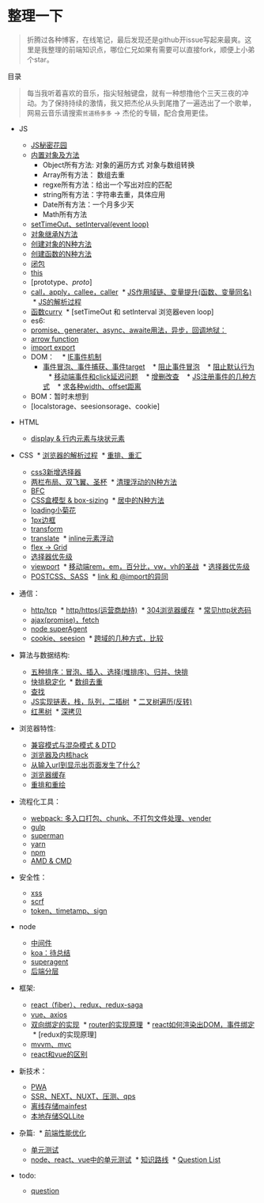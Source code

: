 # 整理一下

> 折腾过各种博客，在线笔记，最后发现还是github开issue写起来最爽。这里是我整理的前端知识点，哪位仁兄如果有需要可以直接fork，顺便上小弟个star。

目录

> 每当我听着喜欢的音乐，指尖轻触键盘，就有一种想撸他个三天三夜的冲动。为了保持持续的激情，我又把杰伦从头到尾撸了一遍选出了一个歌单，网易云音乐请搜索`贫道杨多多` -> 杰伦的专辑，配合食用更佳。

* JS
  * [JS秘密花园]()
  * [内置对象及方法]()
    * Object所有方法: 对象的遍历方式  对象与数组转换
    * Array所有方法： 数组去重
    * regxe所有方法：给出一个写出对应的匹配
    * string所有方法：字符串去重，具体应用
    * Date所有方法：一个月多少天
    * Math所有方法
  * [setTimeOut、setInterval(event loop)]()
  * [对象继承N方法]()
  * [创建对象的N种方法]()
  * [创建函数的N种方法]()
  * [闭包]()
  * [this]()
  * [prototype、_proto_]
  * [call，apply，callee，caller]()
  * [JS作用域链、变量提升(函数、变量同名)]()
  * [JS的解析过程]()
  * [函数curry]()
  * [setTimeOut 和 setInterval 浏览器even loop]
  * es6:
  * [promise、generater、async、awaite用法，异步，回调地狱：]()
  * [arrow function]()
  * [import export]()
  * DOM：
    * [IE事件机制]()
    * [事件冒泡、事件捕获、事件target]()
    * [阻止事件冒泡]()
    * [阻止默认行为]()
    * [移动端事件和click延迟问题]()
    * [增删改查]()
    * [JS注册事件的几种方式]()
    * [求各种width、offset距离]()
  * BOM：暂时未想到
  * [localstorage、seesionsorage、cookie]
  
  
* HTML
  * [display & 行内元素与块状元素]()
 
 
* CSS
  * [浏览器的解析过程]()
  * [重排、重汇]()
  * [css3新增选择器]()
  * [两栏布局、双飞翼、圣杯]()
  * [清理浮动的N种方法]()
  * [BFC]()
  * [CSS盒模型 & box-sizing]()
  * [居中的N种方法]()
  * [loading小菊花]()
  * [1px边框]()
  * [transform]()
  * [translate]()
  * [inline元素浮动]()
  * [flex -> Grid]()
  * [选择器优先级]()
  * [viewport]()
  * [移动端rem，em，百分比，vw，vh的圣战]()
  * [选择器优先级]()
  * [POSTCSS、SASS]()
  * [link 和 @import的异同]()


* 通信：
  * [http/tcp]()
  * [http/https(运营商劫持)]()
  * [304浏览器缓存]()
  * [常见http状态码]()
  * [ajax(promise)，fetch]()
  * [node superAgent]()
  * [cookie、seesion]()
  * [跨域的几种方式，比较]()


* 算法与数据结构:
  * [五种排序：冒泡、插入、选择(堆排序)、归并、快排](https://github.com/AllenYangFly/codeAnywhere/blob/master/%E7%AE%97%E6%B3%95%E4%B8%8E%E6%95%B0%E6%8D%AE%E7%BB%93%E6%9E%84/%E6%8E%92%E5%BA%8F.js)
  * [快排稳定化]()
  * [数组去重]()
  * [查找]()
  * [JS实现链表，栈，队列，二插树]()
  * [二叉树遍历(反转)]()
  * [红黑树]()
  * [深拷贝]()


* 浏览器特性:
  * [兼容模式与混杂模式  & DTD]()
  * [浏览器及内核hack]()
  * [从输入url到显示出页面发生了什么?]()
  * [浏览器缓存]()
  * [重排和重绘]()


* 流程化工具：
  * [webpack: 多入口打包、chunk、不打包文件处理、vender]()
  * [gulp]()
  * [superman]()
  * [yarn]()
  * [npm]()
  * [AMD & CMD]()
  
  
* 安全性：
  * [xss]()
  * [scrf]()
  * [token、timetamp、sign]()


* node
  * [中间件]()
  * [koa：待总结]()
  * [superagent]()
  * [后端分层]()


* 框架:
  * [react（fiber）、redux、redux-saga]()
  * [vue、axios]()
  * [双向绑定的实现]()
  * [router的实现原理]()
  * [react如何渲染出DOM，事件绑定]()
  * [redux的实现原理]
  * [mvvm、mvc]()
  * [react和vue的区别]()


* 新技术：
  * [PWA]()
  * [SSR、NEXT、NUXT、压测、qps]()
  * [离线存储mainfest]()
  * [本地存储SQLLite]()
  
  
* 杂篇:
  * [前端性能优化]()
  * [单元测试]()
  * [node、react、vue中的单元测试]()
  * [知识路线]()
  * [Question List]()

* todo:
  * [question](https://github.com/AllenYangFly/codeAnywhere/tree/master/%E9%9D%A2%E8%AF%95/%E5%89%8D%E7%AB%AF%E9%9D%A2%E8%AF%95%E4%B8%89%E5%8D%83%E9%97%AE)
